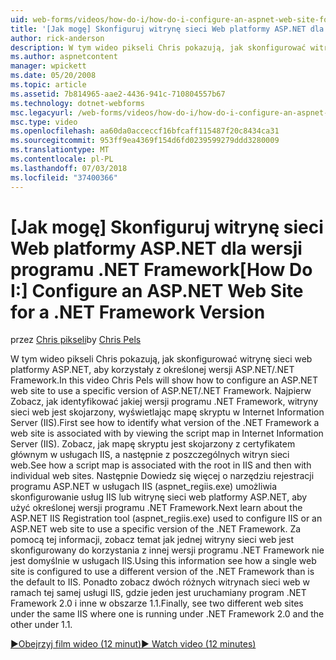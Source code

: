 ```yaml
---
uid: web-forms/videos/how-do-i/how-do-i-configure-an-aspnet-web-site-for-a-net-framework-version
title: '[Jak mogę] Skonfiguruj witrynę sieci Web platformy ASP.NET dla wersji programu .NET Framework | Dokumentacja firmy Microsoft'
author: rick-anderson
description: W tym wideo pikseli Chris pokazują, jak skonfigurować witrynę sieci web platformy ASP.NET, aby korzystały z określonej wersji ASP.NET/.NET Framework. Najpierw Zobacz jak zidentyfikować jakie v...
ms.author: aspnetcontent
manager: wpickett
ms.date: 05/20/2008
ms.topic: article
ms.assetid: 7b814965-aae2-4436-941c-710804557b67
ms.technology: dotnet-webforms
msc.legacyurl: /web-forms/videos/how-do-i/how-do-i-configure-an-aspnet-web-site-for-a-net-framework-version
msc.type: video
ms.openlocfilehash: aa60da0acceccf16bfcaff115487f20c8434ca31
ms.sourcegitcommit: 953ff9ea4369f154d6fd0239599279ddd3280009
ms.translationtype: MT
ms.contentlocale: pl-PL
ms.lasthandoff: 07/03/2018
ms.locfileid: "37400366"
---
```

<a name="how-do-i-configure-an-aspnet-web-site-for-a-net-framework-version"></a><span data-ttu-id="015b2-104">[Jak mogę] Skonfiguruj witrynę sieci Web platformy ASP.NET dla wersji programu .NET Framework</span><span class="sxs-lookup"><span data-stu-id="015b2-104">[How Do I:] Configure an ASP.NET Web Site for a .NET Framework Version</span></span>
====================
<span data-ttu-id="015b2-105">przez [Chris pikseli](https://twitter.com/chrispels)</span><span class="sxs-lookup"><span data-stu-id="015b2-105">by [Chris Pels](https://twitter.com/chrispels)</span></span>

<span data-ttu-id="015b2-106">W tym wideo pikseli Chris pokazują, jak skonfigurować witrynę sieci web platformy ASP.NET, aby korzystały z określonej wersji ASP.NET/.NET Framework.</span><span class="sxs-lookup"><span data-stu-id="015b2-106">In this video Chris Pels will show how to configure an ASP.NET web site to use a specific version of ASP.NET/.NET Framework.</span></span> <span data-ttu-id="015b2-107">Najpierw Zobacz, jak identyfikować jakiej wersji programu .NET Framework, witryny sieci web jest skojarzony, wyświetlając mapę skryptu w Internet Information Server (IIS).</span><span class="sxs-lookup"><span data-stu-id="015b2-107">First see how to identify what version of the .NET Framework a web site is associated with by viewing the script map in Internet Information Server (IIS).</span></span> <span data-ttu-id="015b2-108">Zobacz, jak mapę skryptu jest skojarzony z certyfikatem głównym w usługach IIS, a następnie z poszczególnych witryn sieci web.</span><span class="sxs-lookup"><span data-stu-id="015b2-108">See how a script map is associated with the root in IIS and then with individual web sites.</span></span> <span data-ttu-id="015b2-109">Następnie Dowiedz się więcej o narzędziu rejestracji programu ASP.NET w usługach IIS (aspnet\_regiis.exe) umożliwia skonfigurowanie usług IIS lub witrynę sieci web platformy ASP.NET, aby użyć określonej wersji programu .NET Framework.</span><span class="sxs-lookup"><span data-stu-id="015b2-109">Next learn about the ASP.NET IIS Registration tool (aspnet\_regiis.exe) used to configure IIS or an ASP.NET web site to use a specific version of the .NET Framework.</span></span> <span data-ttu-id="015b2-110">Za pomocą tej informacji, zobacz temat jak jednej witryny sieci web jest skonfigurowany do korzystania z innej wersji programu .NET Framework nie jest domyślnie w usługach IIS.</span><span class="sxs-lookup"><span data-stu-id="015b2-110">Using this information see how a single web site is configured to use a different version of the .NET Framework than is the default to IIS.</span></span> <span data-ttu-id="015b2-111">Ponadto zobacz dwóch różnych witrynach sieci web w ramach tej samej usługi IIS, gdzie jeden jest uruchamiany program .NET Framework 2.0 i inne w obszarze 1.1.</span><span class="sxs-lookup"><span data-stu-id="015b2-111">Finally, see two different web sites under the same IIS where one is running under .NET Framework 2.0 and the other under 1.1.</span></span>

[<span data-ttu-id="015b2-112">&#9654;Obejrzyj film wideo (12 minut)</span><span class="sxs-lookup"><span data-stu-id="015b2-112">&#9654; Watch video (12 minutes)</span></span>](https://channel9.msdn.com/Blogs/ASP-NET-Site-Videos/how-do-i-configure-an-aspnet-web-site-for-a-net-framework-version)
